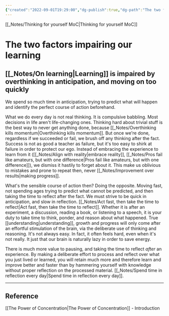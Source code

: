 ```yaml
---
{"created":"2022-09-01T19:29:00","dg-publish":true,"dg-path":"The two factors impairing our learning.md","permalink":"/the-two-factors-impairing-our-learning/","dgPassFrontmatter":true,"updated":"2024-12-22T16:24:14.279+01:00"}
---
```


[[_Notes/Thinking for yourself MoC\|Thinking for yourself MoC]]
# The two factors impairing our learning

## [[_Notes/On learning\|Learning]] is impaired by overthinking in anticipation, and moving on too quickly
We spend so much time in anticipation, trying to predict what will happen and identify the perfect course of action beforehand.

What we do every day is not real thinking. It is compulsive babbling. Most decisions in life aren't life-changing ones. Thinking hard about trivial stuff is the best way to never get anything done, because [[_Notes/Overthinking kills momentum\|Overthinking kills momentum]]. But once we're done, regardless if we succeeded or fail, we brush off any thinking after the fact. 
Success is not as good a teacher as failure, but it's too easy to shirk at failure in order to protect our ego. Instead of embracing the experience to learn from it ([[_Notes/Align with reality\|embrace reality]], [[_Notes/Pros fail like amateurs, but with one difference\|Pros fail like amateurs, but with one difference]]), we dismiss it hastily to forget about it. This make us oblivious to mistakes and prone to repeat then, never [[_Notes/Improvement over results\|making progress]].

What's the sensible course of action then? Doing the opposite. Moving fast, not spending ages trying to predict what cannot be predicted, and then taking the time to reflect after the fact. We must strive to be quick in anticipation, and slow in reflection. [[_Notes/Act fast, then take the time to reflect\|Act fast, then take the time to reflect]]. 
Whether it is after an experiment, a discussion, reading a book, or listening to a speech, it is your duty to take time to think, ponder, and reason about what happened. True [[understanding\|understanding]], growth and progress will only come after an effortful stimulation of the brain, via the deliberate use of thinking and reasoning.
It's not always easy. In fact, it often feels hard, even when it's not really. It just that our brain is naturally lazy in order to save energy.

There is much more value to pausing, and taking the time to reflect *after* an experience. By making a deliberate effort to process and reflect over what you just lived or learned, you will retain much more and therefore learn and improve better and faster than by hammering yourself with knowledge without proper reflection on the processed material.
[[_Notes/Spend time in reflection every day\|Spend time in reflection every day]].

---
## Reference
[[The Power of Concentration\|The Power of Concentration]] - Introduction
